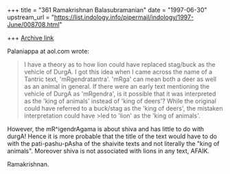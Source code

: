 +++
title = "361 Ramakrishnan Balasubramanian"
date = "1997-06-30"
upstream_url = "https://list.indology.info/pipermail/indology/1997-June/008708.html"

+++
[Archive link](https://list.indology.info/pipermail/indology/1997-June/008708.html)

Palaniappa at aol.com wrote:

>I have a theory as to how lion could have replaced stag/buck as the vehicle
>of DurgA. I got this idea when I came across the name of a Tantric text,
>'mRgendratantra'. 'mRga' can mean both a deer as well as an animal in
>general. If there were an early text mentioning the vehicle of DurgA as
>'mRgendra', is it possible that it was interpreted as the 'king of animals'
>instead of 'king of deers'? While the original could have referred to a
>buck/stag as the 'king of deers', the mistaken interpretation could have >led to 'lion' as the 'king of animals'.

However, the mR^igendrAgama is about shiva and has little to do with
durgA! Hence it is more probable that the title of the text would have
to do with the pati-pashu-pAsha of the shaivite texts and not literally
the "king of animals". Moreover shiva is not associated with lions in
any text, AFAIK.

Ramakrishnan.




